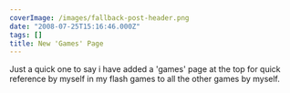 ```yaml
---
coverImage: /images/fallback-post-header.png
date: "2008-07-25T15:16:46.000Z"
tags: []
title: New 'Games' Page
---
```


Just a quick one to say i have added a 'games' page at the top for quick reference by myself in my flash games to all the other games by myself.
